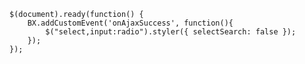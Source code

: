     $(document).ready(function() {
        BX.addCustomEvent('onAjaxSuccess', function(){
            $("select,input:radio").styler({ selectSearch: false });
        });
    });